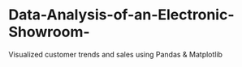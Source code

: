 # Data-Analysis-of-an-Electronic-Showroom-
Visualized customer trends and sales using Pandas &amp; Matplotlib
